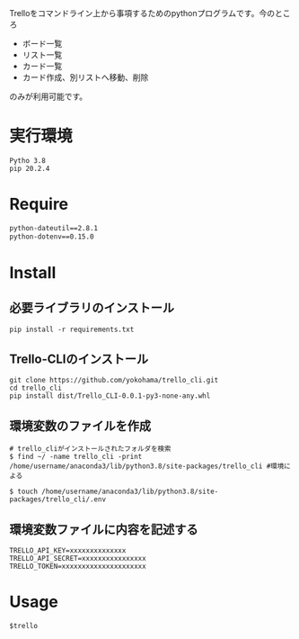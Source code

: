 Trelloをコマンドライン上から事項するためのpythonプログラムです。今のところ
- ボード一覧
- リスト一覧
- カード一覧
- カード作成、別リストへ移動、削除

のみが利用可能です。

# 実行環境
```
Pytho 3.8
pip 20.2.4
```


# Require
``` requirements.txt
python-dateutil==2.8.1
python-dotenv==0.15.0
```

# Install
## 必要ライブラリのインストール
```
pip install -r requirements.txt
```

## Trello-CLIのインストール
```
git clone https://github.com/yokohama/trello_cli.git
cd trello_cli
pip install dist/Trello_CLI-0.0.1-py3-none-any.whl
```

## 環境変数のファイルを作成

```
# trello_cliがインストールされたフォルダを検索
$ find ~/ -name trello_cli -print
/home/username/anaconda3/lib/python3.8/site-packages/trello_cli #環境による

$ touch /home/username/anaconda3/lib/python3.8/site-packages/trello_cli/.env
```

## 環境変数ファイルに内容を記述する
``` .env
TRELLO_API_KEY=xxxxxxxxxxxxxx
TRELLO_API_SECRET=xxxxxxxxxxxxxxxx
TRELLO_TOKEN=xxxxxxxxxxxxxxxxxxxxx
```

# Usage
```
$trello
```
